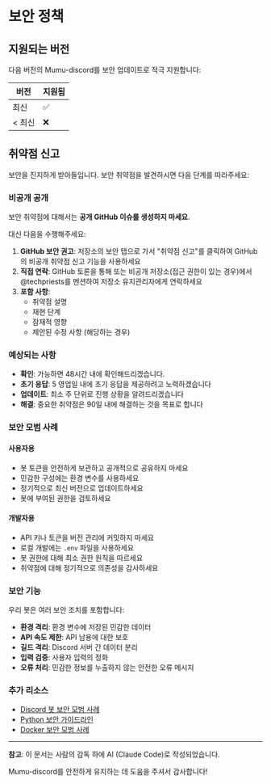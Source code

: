 # 보안 정책

## 지원되는 버전

다음 버전의 Mumu-discord를 보안 업데이트로 적극 지원합니다:

| 버전 | 지원됨          |
| ------- | ------------------ |
| 최신  | :white_check_mark: |
| < 최신| :x:                |

## 취약점 신고

보안을 진지하게 받아들입니다. 보안 취약점을 발견하시면 다음 단계를 따라주세요:

### 비공개 공개

보안 취약점에 대해서는 **공개 GitHub 이슈를 생성하지 마세요**.

대신 다음을 수행해주세요:

1. **GitHub 보안 권고**: 저장소의 보안 탭으로 가서 "취약점 신고"를 클릭하여 GitHub의 비공개 취약점 신고 기능을 사용하세요
2. **직접 연락**: GitHub 토론을 통해 또는 비공개 저장소(접근 권한이 있는 경우)에서 @techpriests를 멘션하여 저장소 유지관리자에게 연락하세요
3. **포함 사항**: 
   - 취약점 설명
   - 재현 단계
   - 잠재적 영향
   - 제안된 수정 사항 (해당하는 경우)

### 예상되는 사항

- **확인**: 가능하면 48시간 내에 확인해드리겠습니다.
- **초기 응답**: 5 영업일 내에 초기 응답을 제공하려고 노력하겠습니다
- **업데이트**: 최소 주 단위로 진행 상황을 알려드리겠습니다
- **해결**: 중요한 취약점은 90일 내에 해결하는 것을 목표로 합니다

### 보안 모범 사례

#### 사용자용
- 봇 토큰을 안전하게 보관하고 공개적으로 공유하지 마세요
- 민감한 구성에는 환경 변수를 사용하세요
- 정기적으로 최신 버전으로 업데이트하세요
- 봇에 부여된 권한을 검토하세요

#### 개발자용
- API 키나 토큰을 버전 관리에 커밋하지 마세요
- 로컬 개발에는 `.env` 파일을 사용하세요
- 봇 권한에 대해 최소 권한 원칙을 따르세요
- 취약점에 대해 정기적으로 의존성을 감사하세요

### 보안 기능

우리 봇은 여러 보안 조치를 포함합니다:

- **환경 격리**: 환경 변수에 저장된 민감한 데이터
- **API 속도 제한**: API 남용에 대한 보호
- **길드 격리**: Discord 서버 간 데이터 분리
- **입력 검증**: 사용자 입력의 정화
- **오류 처리**: 민감한 정보를 누출하지 않는 안전한 오류 메시지

### 추가 리소스

- [Discord 봇 보안 모범 사례](https://discord.com/developers/docs/topics/oauth2#bot-vs-user-accounts)
- [Python 보안 가이드라인](https://python.org/dev/security/)
- [Docker 보안 모범 사례](https://docs.docker.com/engine/security/)

---

**참고**: 이 문서는 사람의 감독 하에 AI (Claude Code)로 작성되었습니다.

Mumu-discord를 안전하게 유지하는 데 도움을 주셔서 감사합니다!